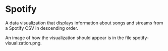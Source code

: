 # Spotify

A data visualization that displays information about songs and streams from a Spotify CSV in descending order.

An image of how the visualization should appear is in the file spotify-visualization.png.
